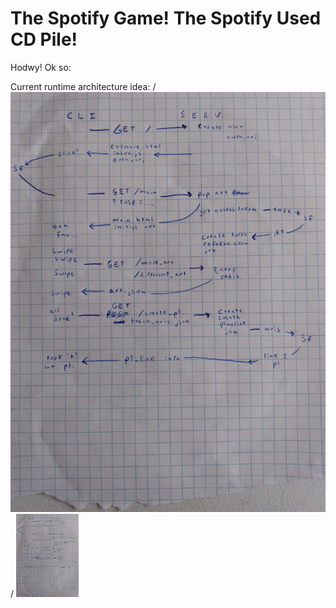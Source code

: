 # The Spotify Game! The Spotify Used CD Pile!

Hodwy! Ok so:

Current runtime architecture idea:
/*![this did not work](runtime_arch.jpg)*/
<img src="runtime_arch.jpg" width="100">
